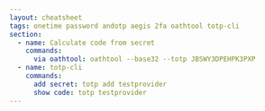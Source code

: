 ```yaml
---
layout: cheatsheet
tags: onetime password andotp aegis 2fa oathtool totp-cli
section:
  - name: Calculate code from secret
    commands:
      via oathtool: oathtool --base32 --totp JBSWY3DPEHPK3PXP
  - name: totp-cli
    commands:
      add secret: totp add testprovider
      show code: totp testprovider
---
```

